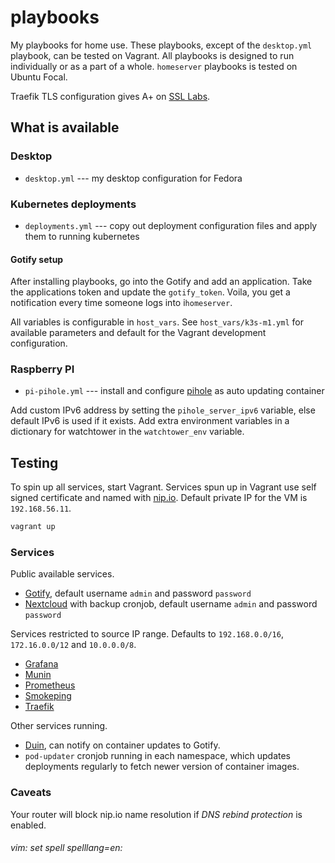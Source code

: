 # playbooks

My playbooks for home use. These playbooks, except of the `desktop.yml` playbook, can be tested on Vagrant. All playbooks is designed to run individually or as a part of a whole. `homeserver` playbooks is tested on Ubuntu Focal.

Traefik TLS configuration gives A+ on [SSL Labs](https://www.ssllabs.com/ssltest/).

## What is available

### Desktop

* `desktop.yml` --- my desktop configuration for Fedora

### Kubernetes deployments

* `deployments.yml` --- copy out deployment configuration files and apply them to running kubernetes

#### Gotify setup

After installing playbooks, go into the Gotify and add an application. Take the applications token and update the `gotify_token`. Voila, you get a notification every time someone logs into i`homeserver`.

All variables is configurable in `host_vars`. See `host_vars/k3s-m1.yml` for available parameters and default for the Vagrant development configuration.

### Raspberry PI

* `pi-pihole.yml` --- install and configure [pihole](https://pi-hole.net/) as auto updating container

Add custom IPv6 address by setting the `pihole_server_ipv6` variable, else default IPv6 is used if it exists. Add extra environment variables in a dictionary for watchtower in the `watchtower_env` variable.

## Testing

To spin up all services, start Vagrant. Services spun up in Vagrant use self signed certificate and named with [nip.io](https://nip.io). Default private IP for the VM is `192.168.56.11`.

```bash
vagrant up
```

### Services

Public available services.

<!---
* [Gitlab](https://gitlab.192.168.56.11.nip.io), with backup cronjob.
* [Gitlab registry](https://registry.192.168.56.11.nip.io:5487/v2), with cleanup cronjob.
* Gitlab SSH on `192.168.56.11:2222`
-->
* [Gotify](https://gotify.192.168.56.11.nip.io), default username `admin` and password `password`
* [Nextcloud](https://nextcloud.192.168.56.11.nip.io) with backup cronjob, default username `admin` and password `password`

Services restricted to source IP range. Defaults to `192.168.0.0/16`, `172.16.0.0/12` and `10.0.0.0/8`.

* [Grafana](https://grafana.192.168.56.11.nip.io)
* [Munin](https://munin.192.168.56.11.nip.io)
* [Prometheus](https://traefik.192.168.56.11.nip.io)
* [Smokeping](https://smokeping.192.168.56.11.nip.io)
* [Traefik](https://traefik.192.168.56.11.nip.io)

Other services running.

* [Duin](https://github.com/crazy-max/diun/), can notify on container updates to Gotify.
* `pod-updater` cronjob running in each namespace, which updates deployments regularly to fetch newer version of container images.

### Caveats

Your router will block nip.io name resolution if _DNS rebind protection_ is enabled.

###### vim: set spell spelllang=en:
